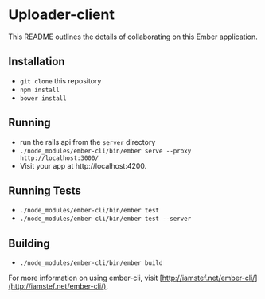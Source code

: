 # Uploader-client

This README outlines the details of collaborating on this Ember application.

## Installation

* `git clone` this repository
* `npm install`
* `bower install`

## Running

* run the rails api from the `server` directory
* `./node_modules/ember-cli/bin/ember serve --proxy http://localhost:3000/`
* Visit your app at http://localhost:4200.

## Running Tests

* `./node_modules/ember-cli/bin/ember test`
* `./node_modules/ember-cli/bin/ember test --server`

## Building

* `./node_modules/ember-cli/bin/ember build`

For more information on using ember-cli, visit [http://iamstef.net/ember-cli/](http://iamstef.net/ember-cli/).
